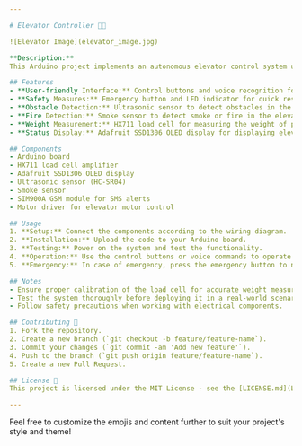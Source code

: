 ```yaml
---

# Elevator Controller 🏢🔌

![Elevator Image](elevator_image.jpg)

**Description:**  
This Arduino project implements an autonomous elevator control system using various sensors and actuators. The system is designed to safely transport passengers between floors, responding to user inputs and environmental conditions.

## Features
- **User-friendly Interface:** Control buttons and voice recognition for floor selection.
- **Safety Measures:** Emergency button and LED indicator for quick response.
- **Obstacle Detection:** Ultrasonic sensor to detect obstacles in the elevator's path.
- **Fire Detection:** Smoke sensor to detect smoke or fire in the elevator.
- **Weight Measurement:** HX711 load cell for measuring the weight of passengers.
- **Status Display:** Adafruit SSD1306 OLED display for displaying elevator status and weight.

## Components
- Arduino board
- HX711 load cell amplifier
- Adafruit SSD1306 OLED display
- Ultrasonic sensor (HC-SR04)
- Smoke sensor
- SIM900A GSM module for SMS alerts
- Motor driver for elevator motor control

## Usage
1. **Setup:** Connect the components according to the wiring diagram.
2. **Installation:** Upload the code to your Arduino board.
3. **Testing:** Power on the system and test the functionality.
4. **Operation:** Use the control buttons or voice commands to operate the elevator.
5. **Emergency:** In case of emergency, press the emergency button to notify authorities via SMS.

## Notes
- Ensure proper calibration of the load cell for accurate weight measurement.
- Test the system thoroughly before deploying it in a real-world scenario.
- Follow safety precautions when working with electrical components.

## Contributing 🤝
1. Fork the repository.
2. Create a new branch (`git checkout -b feature/feature-name`).
3. Commit your changes (`git commit -am 'Add new feature'`).
4. Push to the branch (`git push origin feature/feature-name`).
5. Create a new Pull Request.

## License 📝
This project is licensed under the MIT License - see the [LICENSE.md](LICENSE.md) file for details.

---
```


Feel free to customize the emojis and content further to suit your project's style and theme!
